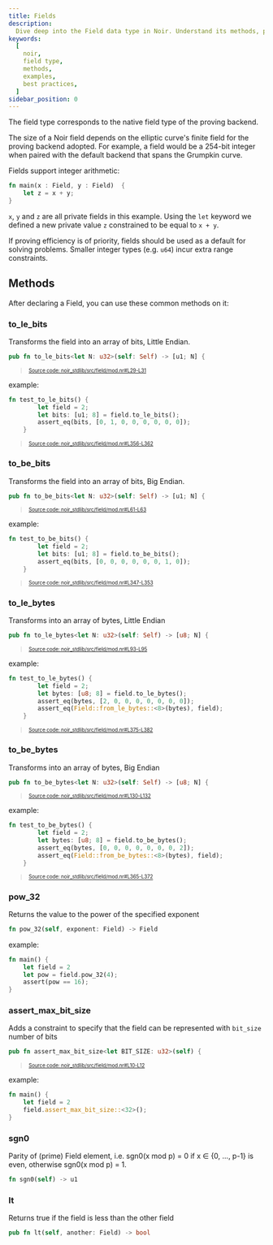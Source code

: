 ```yaml
---
title: Fields
description:
  Dive deep into the Field data type in Noir. Understand its methods, practical examples, and best practices to effectively use Fields in your Noir programs.
keywords:
  [
    noir,
    field type,
    methods,
    examples,
    best practices,
  ]
sidebar_position: 0
---
```


The field type corresponds to the native field type of the proving backend.

The size of a Noir field depends on the elliptic curve's finite field for the proving backend  adopted. For example, a field would be a 254-bit integer when paired with the default backend that spans the Grumpkin curve.

Fields support integer arithmetic:

```rust
fn main(x : Field, y : Field)  {
    let z = x + y;
}
```

`x`, `y` and `z` are all private fields in this example. Using the `let` keyword we defined a new private value `z` constrained to be equal to `x + y`.

If proving efficiency is of priority, fields should be used as a default for solving problems. Smaller integer types (e.g. `u64`) incur extra range constraints.

## Methods

After declaring a Field, you can use these common methods on it:

### to_le_bits

Transforms the field into an array of bits, Little Endian.

```rust title="to_le_bits" showLineNumbers 
pub fn to_le_bits<let N: u32>(self: Self) -> [u1; N] {
```
> <sup><sub><a href="https://github.com/noir-lang/noir/blob/master/noir_stdlib/src/field/mod.nr#L29-L31" target="_blank" rel="noopener noreferrer">Source code: noir_stdlib/src/field/mod.nr#L29-L31</a></sub></sup>


example:

```rust title="to_le_bits_example" showLineNumbers 
fn test_to_le_bits() {
        let field = 2;
        let bits: [u1; 8] = field.to_le_bits();
        assert_eq(bits, [0, 1, 0, 0, 0, 0, 0, 0]);
    }
```
> <sup><sub><a href="https://github.com/noir-lang/noir/blob/master/noir_stdlib/src/field/mod.nr#L356-L362" target="_blank" rel="noopener noreferrer">Source code: noir_stdlib/src/field/mod.nr#L356-L362</a></sub></sup>



### to_be_bits

Transforms the field into an array of bits, Big Endian.

```rust title="to_be_bits" showLineNumbers 
pub fn to_be_bits<let N: u32>(self: Self) -> [u1; N] {
```
> <sup><sub><a href="https://github.com/noir-lang/noir/blob/master/noir_stdlib/src/field/mod.nr#L61-L63" target="_blank" rel="noopener noreferrer">Source code: noir_stdlib/src/field/mod.nr#L61-L63</a></sub></sup>


example:

```rust title="to_be_bits_example" showLineNumbers 
fn test_to_be_bits() {
        let field = 2;
        let bits: [u1; 8] = field.to_be_bits();
        assert_eq(bits, [0, 0, 0, 0, 0, 0, 1, 0]);
    }
```
> <sup><sub><a href="https://github.com/noir-lang/noir/blob/master/noir_stdlib/src/field/mod.nr#L347-L353" target="_blank" rel="noopener noreferrer">Source code: noir_stdlib/src/field/mod.nr#L347-L353</a></sub></sup>



### to_le_bytes

Transforms into an array of bytes, Little Endian

```rust title="to_le_bytes" showLineNumbers 
pub fn to_le_bytes<let N: u32>(self: Self) -> [u8; N] {
```
> <sup><sub><a href="https://github.com/noir-lang/noir/blob/master/noir_stdlib/src/field/mod.nr#L93-L95" target="_blank" rel="noopener noreferrer">Source code: noir_stdlib/src/field/mod.nr#L93-L95</a></sub></sup>


example:

```rust title="to_le_bytes_example" showLineNumbers 
fn test_to_le_bytes() {
        let field = 2;
        let bytes: [u8; 8] = field.to_le_bytes();
        assert_eq(bytes, [2, 0, 0, 0, 0, 0, 0, 0]);
        assert_eq(Field::from_le_bytes::<8>(bytes), field);
    }
```
> <sup><sub><a href="https://github.com/noir-lang/noir/blob/master/noir_stdlib/src/field/mod.nr#L375-L382" target="_blank" rel="noopener noreferrer">Source code: noir_stdlib/src/field/mod.nr#L375-L382</a></sub></sup>


### to_be_bytes

Transforms into an array of bytes, Big Endian

```rust title="to_be_bytes" showLineNumbers 
pub fn to_be_bytes<let N: u32>(self: Self) -> [u8; N] {
```
> <sup><sub><a href="https://github.com/noir-lang/noir/blob/master/noir_stdlib/src/field/mod.nr#L130-L132" target="_blank" rel="noopener noreferrer">Source code: noir_stdlib/src/field/mod.nr#L130-L132</a></sub></sup>


example:

```rust title="to_be_bytes_example" showLineNumbers 
fn test_to_be_bytes() {
        let field = 2;
        let bytes: [u8; 8] = field.to_be_bytes();
        assert_eq(bytes, [0, 0, 0, 0, 0, 0, 0, 2]);
        assert_eq(Field::from_be_bytes::<8>(bytes), field);
    }
```
> <sup><sub><a href="https://github.com/noir-lang/noir/blob/master/noir_stdlib/src/field/mod.nr#L365-L372" target="_blank" rel="noopener noreferrer">Source code: noir_stdlib/src/field/mod.nr#L365-L372</a></sub></sup>


### pow_32

Returns the value to the power of the specified exponent

```rust
fn pow_32(self, exponent: Field) -> Field
```

example:

```rust
fn main() {
    let field = 2
    let pow = field.pow_32(4);
    assert(pow == 16);
}
```

### assert_max_bit_size

Adds a constraint to specify that the field can be represented with `bit_size` number of bits

```rust title="assert_max_bit_size" showLineNumbers 
pub fn assert_max_bit_size<let BIT_SIZE: u32>(self) {
```
> <sup><sub><a href="https://github.com/noir-lang/noir/blob/master/noir_stdlib/src/field/mod.nr#L10-L12" target="_blank" rel="noopener noreferrer">Source code: noir_stdlib/src/field/mod.nr#L10-L12</a></sub></sup>


example:

```rust
fn main() {
    let field = 2
    field.assert_max_bit_size::<32>();
}
```

### sgn0

Parity of (prime) Field element, i.e. sgn0(x mod p) = 0 if x ∈ \{0, ..., p-1\} is even, otherwise sgn0(x mod p) = 1.

```rust
fn sgn0(self) -> u1
```


### lt

Returns true if the field is less than the other field

```rust
pub fn lt(self, another: Field) -> bool
```
